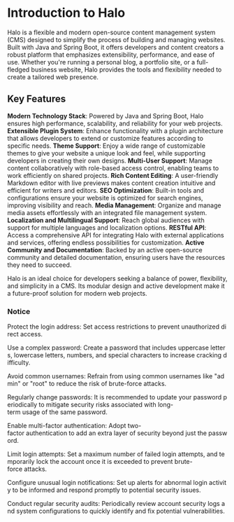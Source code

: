 # Introduction to Halo

Halo is a flexible and modern open-source content management system (CMS) designed to simplify the process of building and managing websites. Built with Java and Spring Boot, it offers developers and content creators a robust platform that emphasizes extensibility, performance, and ease of use. Whether you're running a personal blog, a portfolio site, or a full-fledged business website, Halo provides the tools and flexibility needed to create a tailored web presence.

## Key Features

**Modern Technology Stack**: Powered by Java and Spring Boot, Halo ensures high performance, scalability, and reliability for your web projects.
**Extensible Plugin System**: Enhance functionality with a plugin architecture that allows developers to extend or customize features according to specific needs.
**Theme Support**: Enjoy a wide range of customizable themes to give your website a unique look and feel, while supporting developers in creating their own designs.
**Multi-User Support**: Manage content collaboratively with role-based access control, enabling teams to work efficiently on shared projects.
**Rich Content Editing**: A user-friendly Markdown editor with live previews makes content creation intuitive and efficient for writers and editors.
**SEO Optimization**: Built-in tools and configurations ensure your website is optimized for search engines, improving visibility and reach.
**Media Management**: Organize and manage media assets effortlessly with an integrated file management system.
**Localization and Multilingual Support**: Reach global audiences with support for multiple languages and localization options.
**RESTful API**: Access a comprehensive API for integrating Halo with external applications and services, offering endless possibilities for customization.
**Active Community and Documentation**: Backed by an active open-source community and detailed documentation, ensuring users have the resources they need to succeed.

Halo is an ideal choice for developers seeking a balance of power, flexibility, and simplicity in a CMS. Its modular design and active development make it a future-proof solution for modern web projects.

### Notice

Protect the login address: Set access restrictions to prevent unauthorized direct access.
    
Use a complex password: Create a password that includes uppercase letters, lowercase letters, numbers, and special characters to increase cracking difficulty.
    
Avoid common usernames: Refrain from using common usernames like "admin" or "root" to reduce the risk of brute-force attacks.
    
Regularly change passwords: It is recommended to update your password periodically to mitigate security risks associated with long-term usage of the same password.
    
Enable multi-factor authentication: Adopt two-factor authentication to add an extra layer of security beyond just the password.
    
Limit login attempts: Set a maximum number of failed login attempts, and temporarily lock the account once it is exceeded to prevent brute-force attacks.
    
Configure unusual login notifications: Set up alerts for abnormal login activity to be informed and respond promptly to potential security issues.
    
Conduct regular security audits: Periodically review account security logs and system configurations to quickly identify and fix potential vulnerabilities.
        
